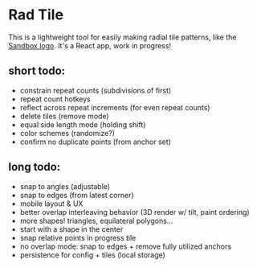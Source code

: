 # Rad Tile

This is a lightweight tool for easily making radial tile patterns, like the [Sandbox logo](https://sandbox.is). It's a React app, work in progress!

## short todo:

-   constrain repeat counts (subdivisions of first)
-   repeat count hotkeys
-   reflect across repeat increments (for even repeat counts)
-   delete tiles (remove mode)
-   equal side length mode (holding shift)
-   color schemes (randomize?)
-   confirm no duplicate points (from anchor set)

## long todo:

-   snap to angles (adjustable)
-   snap to edges (from latest corner)
-   mobile layout & UX
-   better overlap interleaving behavior (3D render w/ tilt, paint ordering)
-   more shapes! triangles, equilateral polygons...
-   start with a shape in the center
-   snap relative points in progress tile
-   no overlap mode: snap to edges + remove fully utilized anchors
-   persistence for config + tiles (local storage)
